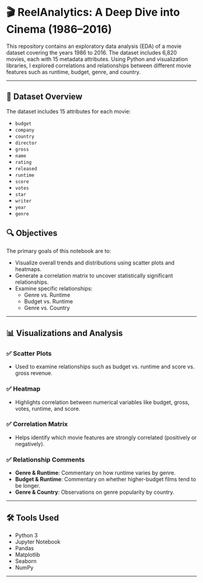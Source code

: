 # 🎬 ReelAnalytics: A Deep Dive into Cinema (1986–2016)

This repository contains an exploratory data analysis (EDA) of a movie dataset covering the years 1986 to 2016. The dataset includes 6,820 movies, each with 15 metadata attributes. Using Python and visualization libraries, I explored correlations and relationships between different movie features such as runtime, budget, genre, and country.

---

## 📁 Dataset Overview

The dataset includes 15 attributes for each movie:

- `budget`
- `company`
- `country`
- `director`
- `gross`
- `name`
- `rating`
- `released`
- `runtime`
- `score`
- `votes`
- `star`
- `writer`
- `year`
- `genre`

## 🔍 Objectives

The primary goals of this notebook are to:

- Visualize overall trends and distributions using scatter plots and heatmaps.
- Generate a correlation matrix to uncover statistically significant relationships.
- Examine specific relationships:
  - Genre vs. Runtime
  - Budget vs. Runtime
  - Genre vs. Country

---

## 📊 Visualizations and Analysis

### ✅ Scatter Plots
- Used to examine relationships such as budget vs. runtime and score vs. gross revenue.

### ✅ Heatmap
- Highlights correlation between numerical variables like budget, gross, votes, runtime, and score.

### ✅ Correlation Matrix
- Helps identify which movie features are strongly correlated (positively or negatively).

### ✅ Relationship Comments
- **Genre & Runtime**: Commentary on how runtime varies by genre.
- **Budget & Runtime**: Commentary on whether higher-budget films tend to be longer.
- **Genre & Country**: Observations on genre popularity by country.

---

## 🛠️ Tools Used

- Python 3
- Jupyter Notebook
- Pandas
- Matplotlib
- Seaborn
- NumPy

---
